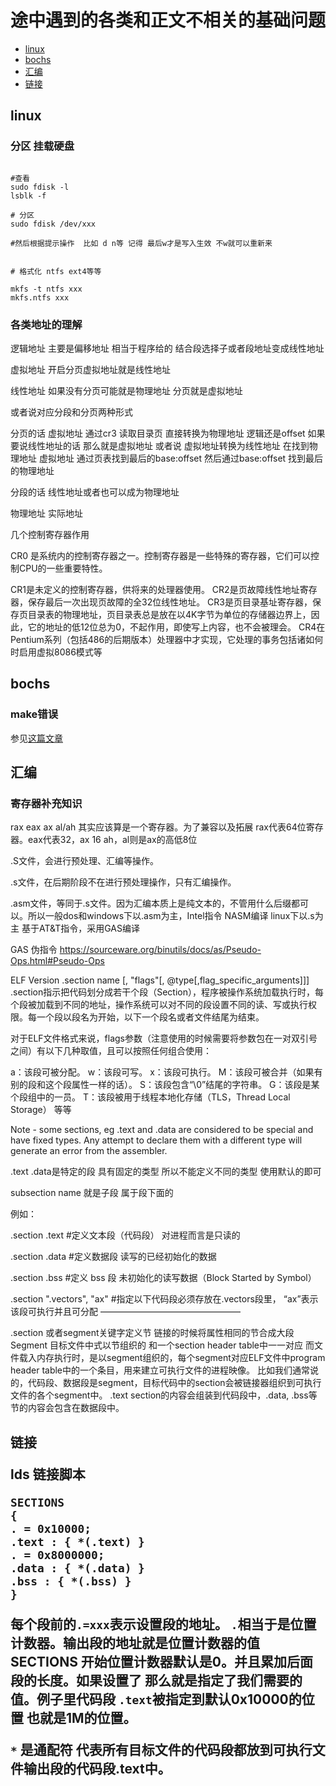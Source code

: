 # 途中遇到的各类和正文不相关的基础问题

- [linux](#linux)
- [bochs](#bochs)
- [汇编](#asm)
- [链接](#link)



<div id ="linux"><h2>linux</h2</div>

### 分区 挂载硬盘

```shell

#查看 
sudo fdisk -l
lsblk -f

# 分区
sudo fdisk /dev/xxx

#然后根据提示操作  比如 d n等 记得 最后w才是写入生效 不w就可以重新来


# 格式化 ntfs ext4等等

mkfs -t ntfs xxx
mkfs.ntfs xxx
```

### 各类地址的理解


逻辑地址  主要是偏移地址 相当于程序给的 结合段选择子或者段地址变成线性地址

虚拟地址 开启分页虚拟地址就是线性地址  


线性地址  如果没有分页可能就是物理地址 分页就是虚拟地址

或者说对应分段和分页两种形式

分页的话 虚拟地址 通过cr3 读取目录页 直接转换为物理地址 逻辑还是offset 如果要说线性地址的话 那么就是虚拟地址  或者说 虚拟地址转换为线性地址 在找到物理地址 虚拟地址 通过页表找到最后的base:offset 然后通过base:offset 找到最后的物理地址

分段的话  线性地址或者也可以成为物理地址 



物理地址 实际地址


几个控制寄存器作用

CR0 是系统内的控制寄存器之一。控制寄存器是一些特殊的寄存器，它们可以控制CPU的一些重要特性。
 
CR1是未定义的控制寄存器，供将来的处理器使用。
CR2是页故障线性地址寄存器，保存最后一次出现页故障的全32位线性地址。
CR3是页目录基址寄存器，保存页目录表的物理地址，页目录表总是放在以4K字节为单位的存储器边界上，因此，它的地址的低12位总为0，不起作用，即使写上内容，也不会被理会。
CR4在Pentium系列（包括486的后期版本）处理器中才实现，它处理的事务包括诸如何时启用虚拟8086模式等

<div id="bochs"><h2>bochs</h2></div>

### make错误

参见[这篇文章](https://www.cnblogs.com/oasisyang/p/15358137.html)


<div id ="asm"><h2>汇编</h2</div>

### 寄存器补充知识

rax eax ax al/ah 其实应该算是一个寄存器。为了兼容以及拓展
rax代表64位寄存器。eax代表32，ax 16  ah，al则是ax的高低8位


.S文件，会进行预处理、汇编等操作。

.s文件，在后期阶段不在进行预处理操作，只有汇编操作。

.asm文件，等同于.s文件。因为汇编本质上是纯文本的，不管用什么后缀都可以。所以一般dos和windows下以.asm为主，Intel指令 NASM编译 linux下以.s为 主 基于AT&T指令，采用GAS编译


GAS 伪指令     https://sourceware.org/binutils/docs/as/Pseudo-Ops.html#Pseudo-Ops
 
ELF Version
.section name [, "flags"[, @type[,flag_specific_arguments]]]
.section指示把代码划分成若干个段（Section），程序被操作系统加载执行时，每个段被加载到不同的地址，操作系统可以对不同的段设置不同的读、写或执行权限。每一个段以段名为开始，以下一个段名或者文件结尾为结束。

对于ELF文件格式来说，flags参数（注意使用的时候需要将参数包在一对双引号之间）有以下几种取值，且可以按照任何组合使用：

a：该段可被分配。
w：该段可写。
x：该段可执行。
M：该段可被合并（如果有别的段和这个段属性一样的话）。
S：该段包含“\0”结尾的字符串。
G：该段是某个段组中的一员。
T：该段被用于线程本地化存储（TLS，Thread Local Storage）
等等

Note - some sections, eg .text and .data are considered to be special and have fixed types. Any attempt to declare them with a different type will generate an error from the assembler.

.text .data是特定的段 具有固定的类型 所以不能定义不同的类型 使用默认的即可

subsection name 就是子段  属于段下面的



 例如：

.section .text        #定义文本段（代码段） 对进程而言是只读的

.section .data        #定义数据段   读写的已经初始化的数据 

.section .bss          #定义 bss 段 未初始化的读写数据（Block Started by Symbol）


.section ".vectors", "ax"       #指定以下代码段必须存放在.vectors段里， “ax”表示该段可执行并且可分配
————————————————


.section 或者segment关键字定义节  链接的时候将属性相同的节合成大段 Segment
目标文件中式以节组织的  和一个section header table中一一对应
而文件载入内存执行时，是以segment组织的，每个segment对应ELF文件中program header table中的一个条目，用来建立可执行文件的进程映像。
比如我们通常说的，代码段、数据段是segment，目标代码中的section会被链接器组织到可执行文件的各个segment中。
.text section的内容会组装到代码段中，.data, .bss等节的内容会包含在数据段中。

<div id ="link"><h2>链接</h2</div>

lds 链接脚本

```lds
SECTIONS
{
. = 0x10000;
.text : { *(.text) }
. = 0x8000000;
.data : { *(.data) }
.bss : { *(.bss) }
}
```

每个段前的`.=xxx`表示设置段的地址。 `.`相当于是位置计数器。输出段的地址就是位置计数器的值SECTIONS 开始位置计数器默认是0。并且累加后面段的长度。如果设置了 那么就是指定了我们需要的值。例子里代码段 `.text`被指定到默认0x10000的位置 也就是1M的位置。

`*` 是通配符 代表所有目标文件的代码段都放到可执行文件输出段的代码段.text中。
